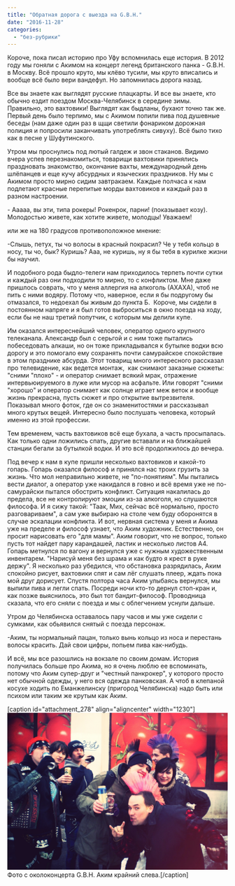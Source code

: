```yaml
---
title: "Обратная дорога с выезда на G.B.H."
date: "2016-11-28"
categories: 
  - "без-рубрики"
---
```


Короче, пока писал историю про Уфу вспомнилась еще история. В 2012 году мы гоняли с Акимом на концерт легенд британского панка - G.B.H. в Москву. Всё прошло круто, мы клёво тусили, мы круто вписались и вообще всё было вери вандефул. Но запомнилась дорога назад.

Все вы знаете как выглядят русские плацкарты. И все вы знаете, кто обычно ездит поездом Москва-Челябинск в середине зимы. Правильно, это вахтовики! Выглядят как быдланы, бухают точно так же. Первый день было терпимо, мы с Акимом попили пива под душевные беседы (нам даже один раз в щщи светили фонариком дорожная полиция и попросили заканчивать употреблять сивуху). Всё было тихо как в песне у Шуфутинского.

Утром мы проснулись под лютый галдеж и звон стаканов. Видимо вчера успев перезнакомиться, товарищи вахтовики принялись праздновать знакомство, окончание вахты, международный день шлёпанцев и еще кучу абсурдных и языческих праздников. Ну мы с Акимом просто мирно сидим завтракаем. Каждые полчаса к нам подлетают красные перепитые морды вахтовиков и каждый раз в разном настроении.

\- Ааааа, вы эти, типа рокеры! Рокенрок, парни! (показывает козу). Молодостью живете, как хотите живете, молодцы! Уважаем!

или же на 180 градусов противоположное мнение:

\-Слышь, петух, ты чо волосы в красный покрасил? Че у тебя кольцо в носу, ты чо, бык? Куришь? Ааа, не куришь, ну я бы тебя в курилке жизни бы научил.

И подобного рода быдло-телеги нам приходилось терпеть почти сутки и каждый раз они подходили то мирно, то с конфликтом. Мне даже пришлось соврать, что у меня аллергия на алкоголь (АХАХА), чтоб не пить с ними водяру. Потому что, наверное, если я бы подругому бы отмазался, то недоехал бы живым до пункта Б.  Короче, мы сидели в постоянном напряге и я был готов выброситься в окно поезда на ходу, если бы не наш третий попутчик, с которым мы делили купе.

Им оказался интереснейший человек, оператор одного крупного телеканала. Александр был с серьгой и с ним тоже пытались побеседовать алкаши, но он тоже прикладывался к бутылке водки всю дорогу и это помогало ему сохранять почти самурайское спокойствие в этом празднике абсурда. Этот товарищ много интересного рассказал про телевидение, как ведется монтаж,  как снимают заказные сюжеты: "сними "плохо" - и оператор снимает всякий мрак, отражение интервьюируемого в луже или мусор на асфальте. Или говорят "сними "хорошо" и оператор снимает как солнце играет меж веток и вообще жизнь прекрасна, пусть сюжет и про открытие вытрезвителя. Показывал много фоток, где он со знаменитостями и рассказывал много крутых вещей. Интересно было послушать человека, который именно из этой профессии.

Тем временем, часть вахтовиков всё еще бухала, а часть просыпалась. Как только одни ложились спать, другие вставали и на ближайшей станции бегали за бутылкой водки. И это всё продолжилось до вечера.

Под вечер к нам в купе пришли несколько вахтовиков и какой-то гопарь. Гопарь оказался философ и принялся нас троих грузить за жизнь. Что мол неправильно живете, не "по-понятиям". Мы пытались вести диалог, а оператор уже накидался в говно и всё время уже не по-самурайски пытался обострить конфликт. Ситуация накалилась до предела, все не контролируют эмоции из-за алкоголя, но слушаются философа. И я сижу такой: "Таак, Мих, сейчас всё нормально, просто разговариваем", а сам уже выбираю на столе чем буду оборонятся в случае эскалации конфликта. И вот, нервная система у меня и Акима уже на пределе и философ узнает, что Аким художник. Естественно, он просит нарисовать его "для мамы". Аким говорит, что не вопрос, только пусть тот найдет пару карандашей, ластик и несколько листов А4. Гопарь метнулся по вагону и вернулся уже с нужным художественным инвентарем. "Нарисуй меня без шрама и как будто я крест в руке держу". Я несколько раз убедился, что обстановка разрядилась, Аким спокойно рисует, вахтовики спят и сам лёг слушать плеер, ждать пока мой друг дорисует. Спустя полтора часа Аким улыбаясь вернулся, мы выпили пива и легли спать. Посреди ночи кто-то дернул стоп-кран и, как позже выяснилось, это был тот бандит-философ. Проводница сказала, что его сняли с поезда и мы с облегчением уснули дальше.

Утром до Челябинска оставалось пару часов и мы уже сидели с сумками, как обьявился снятый с поезда персонаж.

\-Аким, ты нормальный пацан, только вынь кольцо из носа и перестань волосы красить. Дай свои цифры, попьем пива как-нибудь.

И всё, мы все разошлись на вокзале по своим домам. История получилась больше про Акима, но я очень люблю ее вспоминать, потому что Аким супер-друг и "честный панкрокер", у которого просто нет обычной одежды, у него вся одежда панковская. А чтоб в клепаной косухе ходить по Еманжелинску (пригород Челябинска) надо быть или психом или таким же крутым как Аким.

\[caption id="attachment\_278" align="aligncenter" width="1230"\]![z_00679dce.jpg_effected.jpg](images/z_00679dce_effected.jpg) Фото с околоконцерта G.B.H. Аким крайний слева.\[/caption\]
